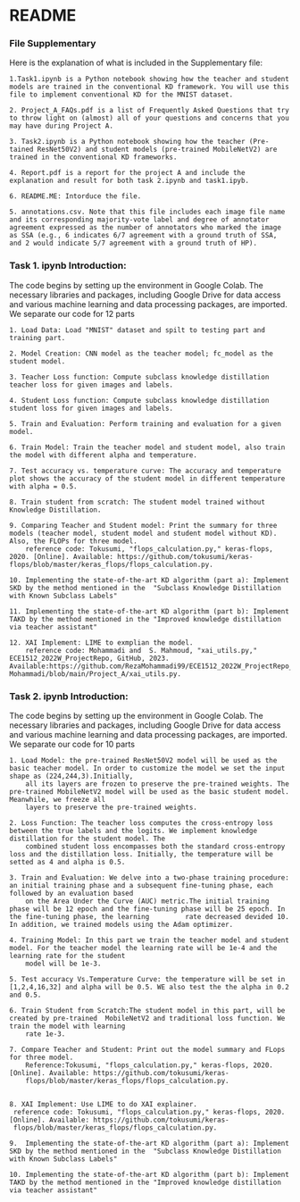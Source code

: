 # README

### File Supplementary
Here is the explanation of what is included in the Supplementary file:
    
    1.Task1.ipynb is a Python notebook showing how the teacher and student models are trained in the conventional KD framework. You will use this file to implement conventional KD for the MNIST dataset.

    2. Project_A_FAQs.pdf is a list of Frequently Asked Questions that try to throw light on (almost) all of your questions and concerns that you may have during Project A.

    3. Task2.ipynb is a Python notebook showing how the teacher (Pre-tained ResNet50V2) and student models (pre-trained MobileNetV2) are trained in the conventional KD frameworks. 

    4. Report.pdf is a report for the project A and include the explanation and result for both task 2.ipynb and task1.ipyb.

    6. README.ME: Intorduce the file.

    5. annotations.csv. Note that this file includes each image file name and its corresponding majority-vote label and degree of annotator agreement expressed as the number of annotators who marked the image as SSA (e.g., 6 indicates 6/7 agreement with a ground truth of SSA, and 2 would indicate 5/7 agreement with a ground truth of HP).

### Task 1. ipynb Introduction:
The code begins by setting up the environment in Google Colab. The necessary libraries and packages, including Google Drive for data access and various machine learning and data processing packages, are imported. We separate our code for 12 parts
   
    1. Load Data: Load "MNIST" dataset and spilt to testing part and training part.
    
    2. Model Creation: CNN model as the teacher model; fc_model as the student model.

    3. Teacher Loss function: Compute subclass knowledge distillation teacher loss for given images and labels.

    4. Student Loss function: Compute subclass knowledge distillation student loss for given images and labels.

    5. Train and Evaluation: Perform training and evaluation for a given model.

    6. Train Model: Train the teacher model and student model, also train the model with different alpha and temperature.  

    7. Test accuracy vs. temperature curve: The accuracy and temperature plot shows the accuracy of the student model in different temperature with alpha = 0.5.

    8. Train student from scratch: The student model trained without Knowledge Distillation. 

    9. Comparing Teacher and Student model: Print the summary for three models (teacher model, student model and student model without KD). Also, the FLOPs for three model.
        reference code: Tokusumi, "flops_calculation.py," keras-flops, 2020. [Online]. Available: https://github.com/tokusumi/keras-flops/blob/master/keras_flops/flops_calculation.py.

    10. Implementing the state-of-the-art KD algorithm (part a): Implement SKD by the method mentioned in the  "Subclass Knowledge Distillation with Known Subclass Labels" 

    11. Implementing the state-of-the-art KD algorithm (part b): Implement TAKD by the method mentioned in the "Improved knowledge distillation via teacher assistant"

    12. XAI Implement: LIME to exmplian the model.
        reference code: Mohammadi and  S. Mahmoud, "xai_utils.py," ECE1512_2022W_ProjectRepo, GitHub, 2023.    Available:https://github.com/RezaMohammadi99/ECE1512_2022W_ProjectRepo_Seyedmahmoud-Mohammadi/blob/main/Project_A/xai_utils.py.

### Task 2. ipynb Introduction:

The code begins by setting up the environment in Google Colab. The necessary libraries and packages, including Google Drive for data access and various machine learning and data processing packages, are imported. We separate our code for 10 parts

    1. Load Model: the pre-trained ResNet50V2 model will be used as the basic teacher model. In order to customize the model we set the input shape as (224,244,3).Initially, 
        all its layers are frozen to preserve the pre-trained weights. The pre-trained MobileNetV2 model will be used as the basic student model. Meanwhile, we freeze all
        layers to preserve the pre-trained weights.

    2. Loss Function: The teacher loss computes the cross-entropy loss between the true labels and the logits. We implement knowledge distillation for the student model. The 
        combined student loss encompasses both the standard cross-entropy loss and the distillation loss. Initially, the temperature will be setted as 4 and alpha is 0.5. 

    3. Train and Evaluation: We delve into a two-phase training procedure: an initial training phase and a subsequent fine-tuning phase, each followed by an evaluation based 
        on the Area Under the Curve (AUC) metric.The initial training phase will be 12 epoch and the fine-tuning phase will be 25 epoch. In the fine-tuning phase, the learning         rate decreased devided 10. In addition, we trained models using the Adam optimizer. 
        
    4. Training Model: In this part we train the teacher model and student model. For the teacher model the learning rate will be 1e-4 and the learning rate for the student 
        model will be 1e-3.

    5. Test accuracy Vs.Temperature Curve: the temperature will be set in [1,2,4,16,32] and alpha will be 0.5. WE also test the the alpha in 0.2 and 0.5.

    6. Train Student from Scratch:The student model in this part, will be created by pre-trained  MobileNetV2 and traditional loss function. We train the model with learning 
        rate 1e-3. 

    7. Compare Teacher and Student: Print out the model summary and FLops for three model.
        Reference:Tokusumi, "flops_calculation.py," keras-flops, 2020. [Online]. Available: https://github.com/tokusumi/keras-
        flops/blob/master/keras_flops/flops_calculation.py.


    8. XAI Implement: Use LIME to do XAI explainer.
     reference code: Tokusumi, "flops_calculation.py," keras-flops, 2020. [Online]. Available: https://github.com/tokusumi/keras-
     flops/blob/master/keras_flops/flops_calculation.py.

    9.  Implementing the state-of-the-art KD algorithm (part a): Implement SKD by the method mentioned in the  "Subclass Knowledge Distillation with Known Subclass Labels" 

    10. Implementing the state-of-the-art KD algorithm (part b): Implement TAKD by the method mentioned in the "Improved knowledge distillation via teacher assistant"




    

